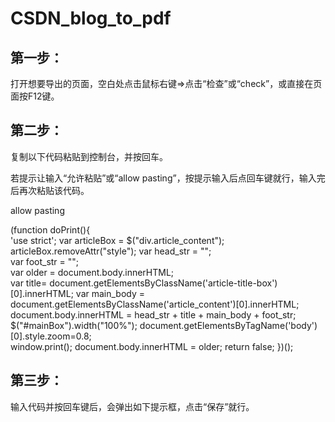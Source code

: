 # CSDN_blog_to_pdf

## 第一步：  
打开想要导出的页面，空白处点击鼠标右键⇒点击“检查”或“check”，或直接在页面按F12键。  

## 第二步：  
复制以下代码粘贴到控制台，并按回车。  

若提示让输入“允许粘贴”或“allow pasting”，按提示输入后点回车键就行，输入完后再次粘贴该代码。  

allow pasting  


(function doPrint(){      
	'use strict';
	var articleBox = $("div.article_content");
	articleBox.removeAttr("style");
	var head_str = "";       
	var foot_str = "";   
	var older = document.body.innerHTML;       
	var title= document.getElementsByClassName('article-title-box')[0].innerHTML; 
	var main_body = document.getElementsByClassName('article_content')[0].innerHTML;
	document.body.innerHTML = head_str + title + main_body + foot_str;
	$("#mainBox").width("100%");
	document.getElementsByTagName('body')[0].style.zoom=0.8;     
	window.print();
	document.body.innerHTML = older;
	return false;
})();  
## 第三步：  
输入代码并按回车键后，会弹出如下提示框，点击“保存”就行。  

